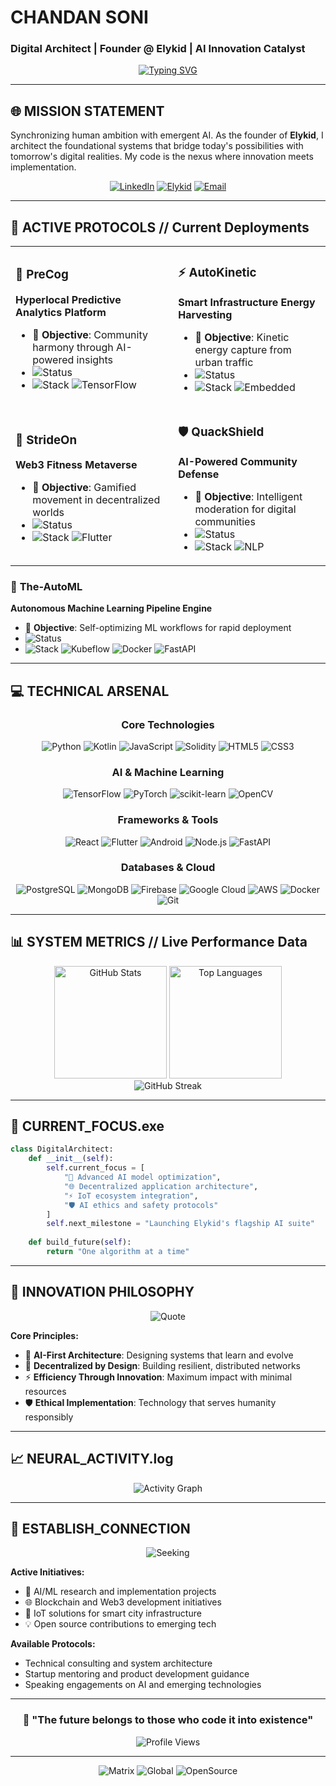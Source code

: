 # CHANDAN SONI
### Digital Architect | Founder @ Elykid | AI Innovation Catalyst

<div align="center">
  
[![Typing SVG](https://readme-typing-svg.demolab.com?font=Orbitron&size=24&duration=3000&pause=1000&color=39FF14&center=true&width=600&lines=Building+Tomorrow's+Digital+Infrastructure;AI+%2B+Blockchain+%2B+IoT+Solutions;Transforming+Ideas+into+Reality)](https://git.io/typing-svg)

</div>

---

## 🌐 **MISSION STATEMENT**
Synchronizing human ambition with emergent AI. As the founder of **Elykid**, I architect the foundational systems that bridge today's possibilities with tomorrow's digital realities. My code is the nexus where innovation meets implementation.

<div align="center">

[![LinkedIn](https://img.shields.io/badge/LinkedIn-39FF14?style=for-the-badge&logo=linkedin&logoColor=black&labelColor=000000)](https://www.linkedin.com/in/chandan-elykid)
[![Elykid](https://img.shields.io/badge/Elykid_HQ-39FF14?style=for-the-badge&logo=rocket&logoColor=black&labelColor=000000)](https://elykid.com)
[![Email](https://img.shields.io/badge/Contact-39FF14?style=for-the-badge&logo=gmail&logoColor=black&labelColor=000000)](mailto:chandan@elykid.com)

</div>

---

## 🚀 **ACTIVE PROTOCOLS** // Current Deployments

<table>
<tr><td>

### 🤖 **PreCog**
**Hyperlocal Predictive Analytics Platform**
- 🎯 **Objective**: Community harmony through AI-powered insights
- ![Status](https://img.shields.io/badge/STATUS-OPERATIONAL-39FF14?style=flat-square&labelColor=000000)
- ![Stack](https://img.shields.io/badge/Python-39FF14?style=flat-square&logo=python&logoColor=black&labelColor=000000) ![TensorFlow](https://img.shields.io/badge/TensorFlow-39FF14?style=flat-square&logo=tensorflow&logoColor=black&labelColor=000000)

</td><td>

### ⚡ **AutoKinetic** 
**Smart Infrastructure Energy Harvesting**
- 🎯 **Objective**: Kinetic energy capture from urban traffic
- ![Status](https://img.shields.io/badge/STATUS-PROTOTYPE-39FF14?style=flat-square&labelColor=000000)
- ![Stack](https://img.shields.io/badge/IoT-39FF14?style=flat-square&logoColor=black&labelColor=000000) ![Embedded](https://img.shields.io/badge/Embedded-39FF14?style=flat-square&logoColor=black&labelColor=000000)

</td></tr>
<tr><td>

### 🏃 **StrideOn**
**Web3 Fitness Metaverse**
- 🎯 **Objective**: Gamified movement in decentralized worlds
- ![Status](https://img.shields.io/badge/STATUS-BETA_ACTIVE-39FF14?style=flat-square&labelColor=000000)
- ![Stack](https://img.shields.io/badge/Solidity-39FF14?style=flat-square&logo=solidity&logoColor=black&labelColor=000000) ![Flutter](https://img.shields.io/badge/Flutter-39FF14?style=flat-square&logo=flutter&logoColor=black&labelColor=000000)

</td><td>

### 🛡️ **QuackShield**
**AI-Powered Community Defense**
- 🎯 **Objective**: Intelligent moderation for digital communities
- ![Status](https://img.shields.io/badge/STATUS-DEPLOYMENT_READY-39FF14?style=flat-square&labelColor=000000)
- ![Stack](https://img.shields.io/badge/PyTorch-39FF14?style=flat-square&logo=pytorch&logoColor=black&labelColor=000000) ![NLP](https://img.shields.io/badge/NLP-39FF14?style=flat-square&logoColor=black&labelColor=000000)

</td></tr>
</table>

### 🧠 **The-AutoML**
**Autonomous Machine Learning Pipeline Engine**
- 🎯 **Objective**: Self-optimizing ML workflows for rapid deployment
- ![Status](https://img.shields.io/badge/STATUS-CORE_STABLE-39FF14?style=flat-square&labelColor=000000)
- ![Stack](https://img.shields.io/badge/Scikit--learn-39FF14?style=flat-square&logo=scikit-learn&logoColor=black&labelColor=000000) ![Kubeflow](https://img.shields.io/badge/Kubeflow-39FF14?style=flat-square&logoColor=black&labelColor=000000) ![Docker](https://img.shields.io/badge/Docker-39FF14?style=flat-square&logo=docker&logoColor=black&labelColor=000000) ![FastAPI](https://img.shields.io/badge/FastAPI-39FF14?style=flat-square&logo=fastapi&logoColor=black&labelColor=000000)

---

## 💻 **TECHNICAL ARSENAL**

<div align="center">

### **Core Technologies**
![Python](https://img.shields.io/badge/Python-39FF14?style=for-the-badge&logo=python&logoColor=black&labelColor=000000)
![Kotlin](https://img.shields.io/badge/Kotlin-39FF14?style=for-the-badge&logo=kotlin&logoColor=black&labelColor=000000)
![JavaScript](https://img.shields.io/badge/JavaScript-39FF14?style=for-the-badge&logo=javascript&logoColor=black&labelColor=000000)
![Solidity](https://img.shields.io/badge/Solidity-39FF14?style=for-the-badge&logo=solidity&logoColor=black&labelColor=000000)
![HTML5](https://img.shields.io/badge/HTML5-39FF14?style=for-the-badge&logo=html5&logoColor=black&labelColor=000000)
![CSS3](https://img.shields.io/badge/CSS3-39FF14?style=for-the-badge&logo=css3&logoColor=black&labelColor=000000)

### **AI & Machine Learning**
![TensorFlow](https://img.shields.io/badge/TensorFlow-39FF14?style=for-the-badge&logo=TensorFlow&logoColor=black&labelColor=000000)
![PyTorch](https://img.shields.io/badge/PyTorch-39FF14?style=for-the-badge&logo=PyTorch&logoColor=black&labelColor=000000)
![scikit-learn](https://img.shields.io/badge/scikit--learn-39FF14?style=for-the-badge&logo=scikit-learn&logoColor=black&labelColor=000000)
![OpenCV](https://img.shields.io/badge/OpenCV-39FF14?style=for-the-badge&logo=OpenCV&logoColor=black&labelColor=000000)

### **Frameworks & Tools**
![React](https://img.shields.io/badge/React-39FF14?style=for-the-badge&logo=react&logoColor=black&labelColor=000000)
![Flutter](https://img.shields.io/badge/Flutter-39FF14?style=for-the-badge&logo=flutter&logoColor=black&labelColor=000000)
![Android](https://img.shields.io/badge/Android-39FF14?style=for-the-badge&logo=android&logoColor=black&labelColor=000000)
![Node.js](https://img.shields.io/badge/Node.js-39FF14?style=for-the-badge&logo=node.js&logoColor=black&labelColor=000000)
![FastAPI](https://img.shields.io/badge/FastAPI-39FF14?style=for-the-badge&logo=fastapi&logoColor=black&labelColor=000000)

### **Databases & Cloud**
![PostgreSQL](https://img.shields.io/badge/PostgreSQL-39FF14?style=for-the-badge&logo=postgresql&logoColor=black&labelColor=000000)
![MongoDB](https://img.shields.io/badge/MongoDB-39FF14?style=for-the-badge&logo=mongodb&logoColor=black&labelColor=000000)
![Firebase](https://img.shields.io/badge/Firebase-39FF14?style=for-the-badge&logo=firebase&logoColor=black&labelColor=000000)
![Google Cloud](https://img.shields.io/badge/Google_Cloud-39FF14?style=for-the-badge&logo=google-cloud&logoColor=black&labelColor=000000)
![AWS](https://img.shields.io/badge/AWS-39FF14?style=for-the-badge&logo=amazon-aws&logoColor=black&labelColor=000000)
![Docker](https://img.shields.io/badge/Docker-39FF14?style=for-the-badge&logo=docker&logoColor=black&labelColor=000000)
![Git](https://img.shields.io/badge/Git-39FF14?style=for-the-badge&logo=git&logoColor=black&labelColor=000000)

</div>

---

## 📊 **SYSTEM METRICS** // Live Performance Data

<div align="center">
<img height="180em" src="https://github-readme-stats.vercel.app/api?username=chandan989&show_icons=true&theme=dark&hide_border=true&count_private=true&bg_color=000000&title_color=39FF14&icon_color=39FF14&text_color=FFFFFF&border_color=39FF14" alt="GitHub Stats"/>
<img height="180em" src="https://github-readme-stats.vercel.app/api/top-langs/?username=chandan989&layout=compact&theme=dark&hide_border=true&bg_color=000000&title_color=39FF14&text_color=FFFFFF&border_color=39FF14" alt="Top Languages"/>
</div>

<div align="center">
<img src="https://github-readme-streak-stats.herokuapp.com/?user=chandan989&theme=dark&hide_border=true&background=000000&stroke=39FF14&ring=39FF14&fire=39FF14&currStreakNum=FFFFFF&sideNums=FFFFFF&currStreakLabel=39FF14&sideLabels=39FF14&dates=FFFFFF&border=39FF14" alt="GitHub Streak"/>
</div>

---

## 🎯 **CURRENT_FOCUS.exe**

```python
class DigitalArchitect:
    def __init__(self):
        self.current_focus = [
            "🔬 Advanced AI model optimization",
            "🌐 Decentralized application architecture", 
            "⚡ IoT ecosystem integration",
            "🛡️ AI ethics and safety protocols"
        ]
        self.next_milestone = "Launching Elykid's flagship AI suite"
        
    def build_future(self):
        return "One algorithm at a time"
```

---

## 🌟 **INNOVATION PHILOSOPHY**

<div align="center">

![Quote](https://img.shields.io/badge/%22In_the_convergence_of_AI%2C_blockchain%2C_and_IoT_lies_the_blueprint_for_humanity's_next_evolutionary_leap.%22-39FF14?style=for-the-badge&logoColor=black&labelColor=000000)

</div>

**Core Principles:**
- 🧠 **AI-First Architecture**: Designing systems that learn and evolve
- 🔗 **Decentralized by Design**: Building resilient, distributed networks  
- ⚡ **Efficiency Through Innovation**: Maximum impact with minimal resources
- 🛡️ **Ethical Implementation**: Technology that serves humanity responsibly

---

## 📈 **NEURAL_ACTIVITY.log**

<div align="center">
<img src="https://github-readme-activity-graph.vercel.app/graph?username=chandan989&theme=green&bg_color=000000&color=39FF14&line=39FF14&point=FFFFFF&area=true&hide_border=true" alt="Activity Graph"/>
</div>

---

## 🤝 **ESTABLISH_CONNECTION**

<div align="center">

![Seeking](https://img.shields.io/badge/SEEKING_COLLABORATION-39FF14?style=for-the-badge&logoColor=black&labelColor=000000)

</div>

**Active Initiatives:**
- 🚀 AI/ML research and implementation projects
- 🌐 Blockchain and Web3 development initiatives  
- 🔧 IoT solutions for smart city infrastructure
- 💡 Open source contributions to emerging tech

**Available Protocols:**
- Technical consulting and system architecture
- Startup mentoring and product development guidance
- Speaking engagements on AI and emerging technologies

---

<div align="center">

### 🔮 **"The future belongs to those who code it into existence"**

![Profile Views](https://komarev.com/ghpvc/?username=chandan989&color=39FF14&style=for-the-badge&labelColor=000000)

</div>

---

<div align="center">

![Matrix](https://img.shields.io/badge/ENGINEERED_IN_LUCKNOW-000000?style=for-the-badge&logo=&logoColor=39FF14) ![Global](https://img.shields.io/badge/DEPLOYED_GLOBALLY-000000?style=for-the-badge&logo=&logoColor=39FF14) ![OpenSource](https://img.shields.io/badge/OPEN_SOURCE_FOREVER-000000?style=for-the-badge&logo=&logoColor=39FF14)

</div>
